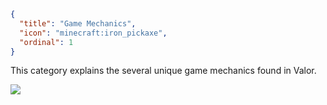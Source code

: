 ```json
{
  "title": "Game Mechanics",
  "icon": "minecraft:iron_pickaxe",
  "ordinal": 1
}
```

This category explains the several unique game mechanics found in Valor.

![](valor_core:textures/miscellaneous/art_bottom.png)